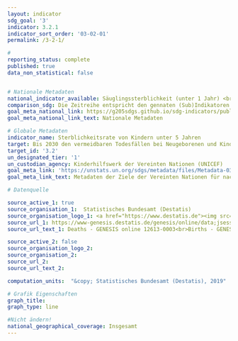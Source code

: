 ```yaml
---
layout: indicator
sdg_goal: '3'
indicator: 3.2.1
indicator_sort_order: '03-02-01'
permalink: /3-2-1/

#
reporting_status: complete
published: true
data_non_statistical: false


# Nationale Metadaten
national_indicator_available: Säuglingssterblichkeit (unter 1 Jahr) <br> Kindersterblichkeit unter 5 Jahren
comparison_sdg: Die Zeitreihe entspricht den gennaten (Sub)Indikatoren der internationalen Metadatenbeschreibung.
goal_meta_national_link: https://g205sdgs.github.io/sdg-indicators/public/MetaDe/3.2.1.pdf
goal_meta_national_link_text: Nationale Metadaten

# Globale Metadaten
indicator_name: Sterblichkeitsrate von Kindern unter 5 Jahren
target: Bis 2030 den vermeidbaren Todesfällen bei Neugeborenen und Kindern unter 5 Jahren ein Ende setzen, mit dem von allen Ländern zu verfolgenden Ziel, die Sterblichkeit bei Neugeborenen mindestens auf 12 je 1.000 Lebendgeburten und bei Kindern unter 5 Jahren mindestens auf 25 je 1.000 Lebendgeburten zu senken
target_id: '3.2'
un_designated_tier: '1'
un_custodian_agency: Kinderhilfswerk der Vereinten Nationen (UNICEF)
goal_meta_link: 'https://unstats.un.org/sdgs/metadata/files/Metadata-03-02-01.pdf'
goal_meta_link_text: Metadaten der Ziele der Vereinten Nationen für nachhaltige Entwicklung

# Datenquelle

source_active_1: true
source_organisation_1:  Statistisches Bundesamt (Destatis)
source_organisation_logo_1: <a href="https://www.destatis.de"><img src="https://g205sdgs.github.io/sdg-indicators/public/logos/destatis.png" alt="Logo Destatis" /></a>
source_url_1: https://www-genesis.destatis.de/genesis/online/data;jsessionid=1100AF0A18DFAC97E7097B18DC0C85BB.tomcat_GO_1_1?operation=abruftabellenVerzeichnisAuswahl&verzeichnis=&levelindex=0&levelid=1532008251873&sortdirection=auf&selectionname=12613&auswaehlen.x=0&auswaehlen.y=0
source_url_text_1: Deaths - GENESIS online 12613-0003<br>Births - GENESIS online 12612-0001

source_active_2: false
source_organisation_logo_2:
source_organisation_2:
source_url_2:
source_url_text_2:

computation_units:  "&copy; Statistisches Bundesamt (Destatis), 2019"

# Grafik Eigenschaften
graph_title:
graph_type: line

#Nicht ändern!
national_geographical_coverage: Insgesamt
---
```


